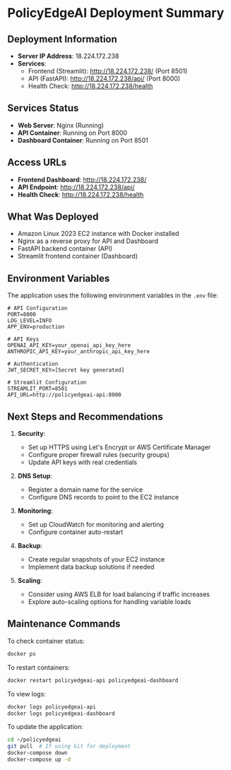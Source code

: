 # PolicyEdgeAI Deployment Summary

## Deployment Information

- **Server IP Address**: 18.224.172.238
- **Services**:
  - Frontend (Streamlit): http://18.224.172.238/ (Port 8501)
  - API (FastAPI): http://18.224.172.238/api/ (Port 8000)
  - Health Check: http://18.224.172.238/health

## Services Status

- **Web Server**: Nginx (Running)
- **API Container**: Running on Port 8000
- **Dashboard Container**: Running on Port 8501

## Access URLs

- **Frontend Dashboard**: http://18.224.172.238/
- **API Endpoint**: http://18.224.172.238/api/
- **Health Check**: http://18.224.172.238/health

## What Was Deployed

- Amazon Linux 2023 EC2 instance with Docker installed
- Nginx as a reverse proxy for API and Dashboard
- FastAPI backend container (API)
- Streamlit frontend container (Dashboard)

## Environment Variables

The application uses the following environment variables in the `.env` file:

```
# API Configuration
PORT=8000
LOG_LEVEL=INFO
APP_ENV=production

# API Keys
OPENAI_API_KEY=your_openai_api_key_here
ANTHROPIC_API_KEY=your_anthropic_api_key_here

# Authentication
JWT_SECRET_KEY=[Secret key generated]

# Streamlit Configuration
STREAMLIT_PORT=8501
API_URL=http://policyedgeai-api:8000
```

## Next Steps and Recommendations

1. **Security**: 
   - Set up HTTPS using Let's Encrypt or AWS Certificate Manager
   - Configure proper firewall rules (security groups)
   - Update API keys with real credentials

2. **DNS Setup**:
   - Register a domain name for the service
   - Configure DNS records to point to the EC2 instance

3. **Monitoring**:
   - Set up CloudWatch for monitoring and alerting
   - Configure container auto-restart

4. **Backup**:
   - Create regular snapshots of your EC2 instance
   - Implement data backup solutions if needed

5. **Scaling**:
   - Consider using AWS ELB for load balancing if traffic increases
   - Explore auto-scaling options for handling variable loads

## Maintenance Commands

To check container status:
```bash
docker ps
```

To restart containers:
```bash
docker restart policyedgeai-api policyedgeai-dashboard
```

To view logs:
```bash
docker logs policyedgeai-api
docker logs policyedgeai-dashboard
```

To update the application:
```bash
cd ~/policyedgeai
git pull  # If using Git for deployment
docker-compose down
docker-compose up -d
```
